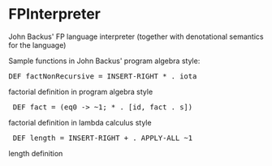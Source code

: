 # FPInterpreter
John Backus' FP language interpreter (together with denotational semantics for the language)

Sample functions in John Backus' program algebra style:

<pre>DEF factNonRecursive = INSERT-RIGHT * . iota</pre>
factorial definition in program algebra style

<pre> DEF fact = (eq0 -> ~1; * . [id, fact . s]) </pre>
factorial definition in lambda calculus style 

<pre> DEF length = INSERT-RIGHT + . APPLY-ALL ~1 </pre>
length definition
